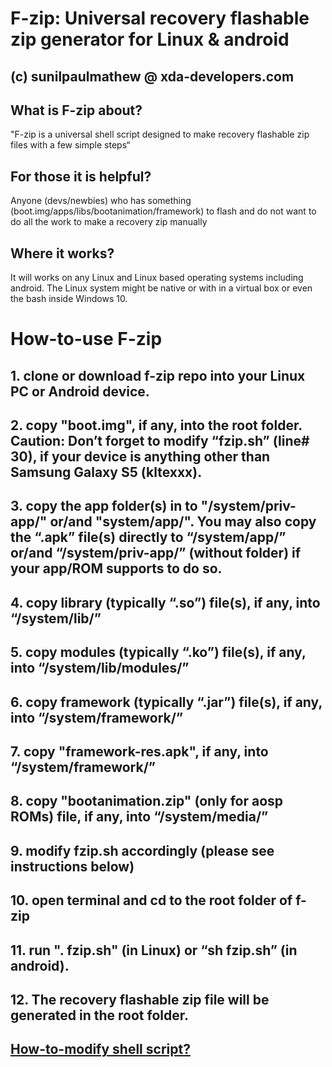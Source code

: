 # F-zip: Universal recovery flashable zip generator for Linux & android
## (c) sunilpaulmathew @ xda-developers.com

## What is F-zip about?
"F-zip is a universal shell script designed to make recovery flashable zip files with a few simple steps“

## For those it is helpful?
Anyone (devs/newbies) who has something (boot.img/apps/libs/bootanimation/framework) to flash and do not want to do all the work to make a recovery zip manually

## Where it works?
It will works on any Linux and Linux based operating systems including android. The Linux system might be native or with in a virtual box or even the bash inside Windows 10.

# How-to-use F-zip

## 1. clone or download f-zip repo into your Linux PC or Android device.
## 2. copy "boot.img", if any, into the root folder. Caution: Don’t forget to modify “fzip.sh” (line# 30), if your device is anything other than Samsung Galaxy S5 (kltexxx).
## 3. copy the app folder(s) in to "/system/priv-app/" or/and "system/app/". You may also copy the “.apk” file(s) directly to “/system/app/” or/and “/system/priv-app/” (without folder) if your app/ROM supports to do so.
## 4. copy library (typically “.so”) file(s), if any, into “/system/lib/”
## 5. copy modules (typically “.ko”) file(s), if any, into “/system/lib/modules/”
## 6. copy framework (typically “.jar”) file(s), if any, into “/system/framework/”
## 7. copy "framework-res.apk", if any, into “/system/framework/”
## 8. copy "bootanimation.zip" (only for aosp ROMs) file, if any, into “/system/media/”
## 9. modify fzip.sh accordingly (please see instructions below)
## 10. open terminal and cd to the root folder of f-zip
## 11. run ". fzip.sh" (in Linux) or “sh fzip.sh” (in android).
## 12. The recovery flashable zip file will be generated in the root folder.

## [How-to-modify shell script?](https://github.com/SmartPack/f-zip/blob/master/How-to-modify.md)
